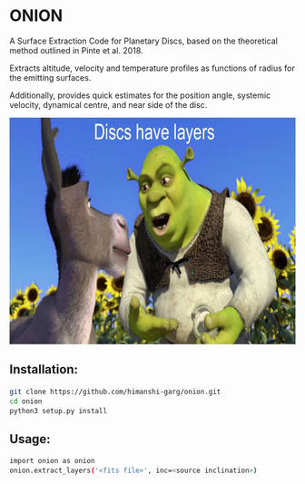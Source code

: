 # ONION
A Surface Extraction Code for Planetary Discs, based on the theoretical method outlined in Pinte et al. 2018.  

Extracts altitude, velocity and temperature profiles as functions of radius for the emitting surfaces.  

Additionally, provides quick estimates for the position angle, systemic velocity, dynamical centre, and near side of the disc.

<p align="center">
<img src="https://github.com/himanshi-garg/onion/blob/main/supplementary/shrek.jpg" width="550" height="400">
</p>

## Installation:
```bash
git clone https://github.com/himanshi-garg/onion.git
cd onion
python3 setup.py install
```

## Usage:
```bash
import onion as onion
onion.extract_layers('<fits file>', inc=<source inclination>)
```
